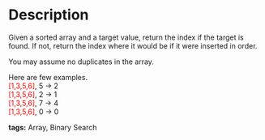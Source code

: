 Description
===========
Given a sorted array and a target value, return the index if the target is found. If not, return the index where it would be if it were inserted in order.

You may assume no duplicates in the array.

Here are few examples.<br/>
<font color='red'>[1,3,5,6]</font>, 5 → 2<br/>
<font color='red'>[1,3,5,6]</font>, 2 → 1<br/>
<font color='red'>[1,3,5,6]</font>, 7 → 4<br/>
<font color='red'>[1,3,5,6]</font>, 0 → 0

**tags:** Array, Binary Search